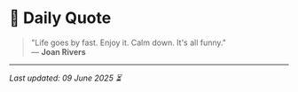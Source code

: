 # 📜 Daily Quote

> "Life goes by fast. Enjoy it. Calm down. It's all funny."  
> — **Joan Rivers**

---

_Last updated: 09 June 2025 ⏳_
